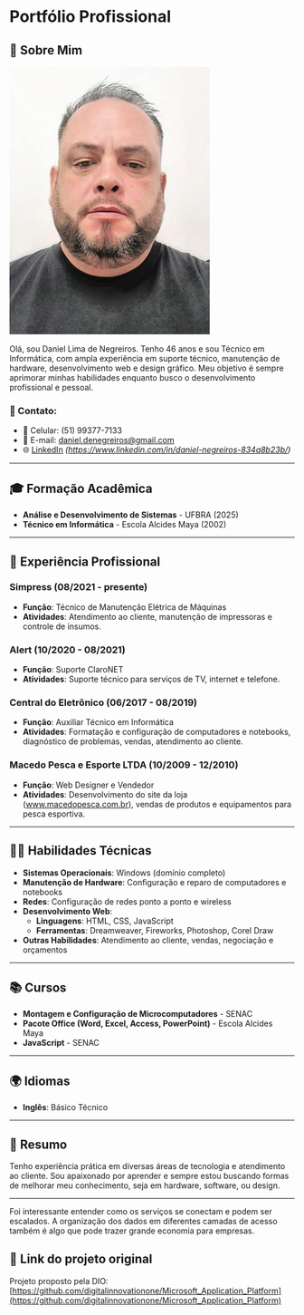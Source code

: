 # Portfólio Profissional

## 👤 Sobre Mim 
![Sobre Mim](./minha-imagem.jpg)

Olá, sou Daniel Lima de Negreiros. Tenho 46 anos e sou Técnico em Informática, com ampla experiência em suporte técnico, manutenção de hardware, desenvolvimento web e design gráfico. Meu objetivo é sempre aprimorar minhas habilidades enquanto busco o desenvolvimento profissional e pessoal.

### 📧 Contato:
- 📱 Celular: (51) 99377-7133
- 📧 E-mail: [daniel.denegreiros@gmail.com](mailto:daniel.denegreiros@gmail.com)
- 🌐 [LinkedIn](#) *(https://www.linkedin.com/in/daniel-negreiros-834a8b23b/)*

---

## 🎓 Formação Acadêmica

- **Análise e Desenvolvimento de Sistemas** - UFBRA (2025)
- **Técnico em Informática** - Escola Alcides Maya (2002)

---

## 💼 Experiência Profissional

### **Simpress** (08/2021 - presente)
- **Função**: Técnico de Manutenção Elétrica de Máquinas
- **Atividades**: Atendimento ao cliente, manutenção de impressoras e controle de insumos.

### **Alert** (10/2020 - 08/2021)
- **Função**: Suporte ClaroNET
- **Atividades**: Suporte técnico para serviços de TV, internet e telefone.

### **Central do Eletrônico** (06/2017 - 08/2019)
- **Função**: Auxiliar Técnico em Informática
- **Atividades**: Formatação e configuração de computadores e notebooks, diagnóstico de problemas, vendas, atendimento ao cliente.

### **Macedo Pesca e Esporte LTDA** (10/2009 - 12/2010)
- **Função**: Web Designer e Vendedor
- **Atividades**: Desenvolvimento do site da loja (www.macedopesca.com.br), vendas de produtos e equipamentos para pesca esportiva.

---

## 🧑‍💻 Habilidades Técnicas

- **Sistemas Operacionais**: Windows (domínio completo)
- **Manutenção de Hardware**: Configuração e reparo de computadores e notebooks
- **Redes**: Configuração de redes ponto a ponto e wireless
- **Desenvolvimento Web**:
  - **Linguagens**: HTML, CSS, JavaScript
  - **Ferramentas**: Dreamweaver, Fireworks, Photoshop, Corel Draw
- **Outras Habilidades**: Atendimento ao cliente, vendas, negociação e orçamentos

---

## 📚 Cursos

- **Montagem e Configuração de Microcomputadores** - SENAC
- **Pacote Office (Word, Excel, Access, PowerPoint)** - Escola Alcides Maya
- **JavaScript** - SENAC

---

## 🌍 Idiomas

- **Inglês**: Básico Técnico

---

## 📎 Resumo

Tenho experiência prática em diversas áreas de tecnologia e atendimento ao cliente. Sou apaixonado por aprender e sempre estou buscando formas de melhorar meu conhecimento, seja em hardware, software, ou design.

---

Foi interessante entender como os serviços se conectam e podem ser escalados. A organização dos dados em diferentes camadas de acesso também é algo que pode trazer grande economia para empresas.

## 📌 Link do projeto original

Projeto proposto pela DIO:  
[https://github.com/digitalinnovationone/Microsoft_Application_Platform](https://github.com/digitalinnovationone/Microsoft_Application_Platform)

